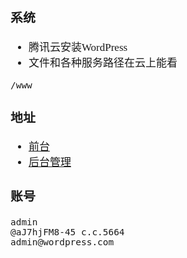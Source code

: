 <span  style="font-family: Simsun,serif; font-size: 17px; ">

### 系统

- 腾讯云安装WordPress
- 文件和各种服务路径在云上能看

~~~
/www
~~~

### 地址

- [前台](http://43.140.221.95/)
- [后台管理](http://43.140.221.95/wp-login.php?)

### 账号

~~~
admin
@aJ7hjFM8-45 c.c.5664
admin@wordpress.com
~~~

</span>
